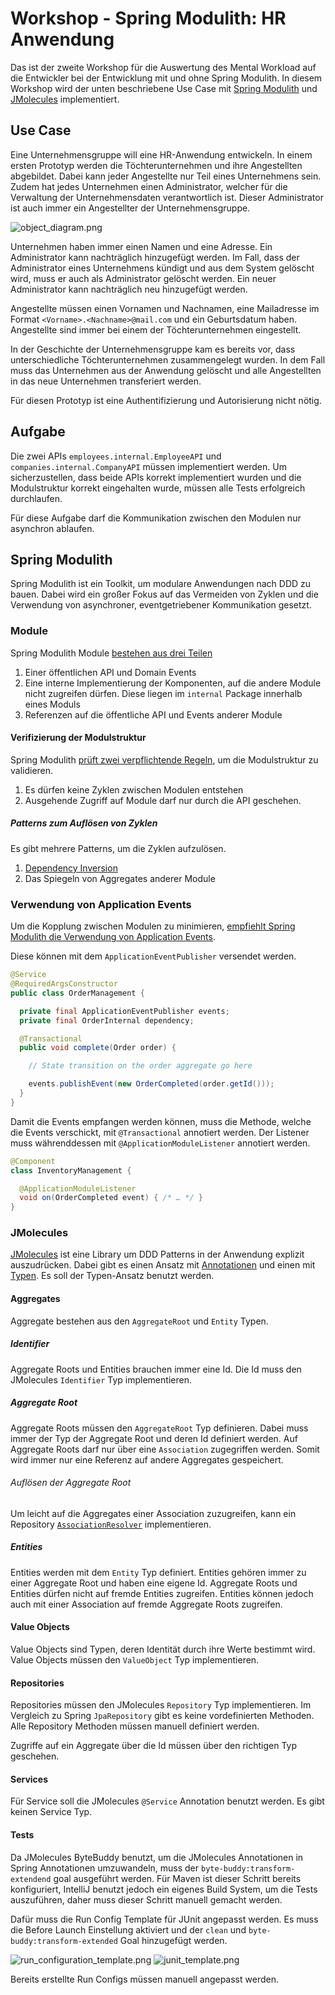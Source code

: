 # Workshop - Spring Modulith: HR Anwendung

Das ist der zweite Workshop für die Auswertung des Mental Workload auf die Entwickler bei der Entwicklung mit und ohne Spring Modulith. In diesem Workshop wird der unten beschriebene Use Case mit [Spring Modulith](https://docs.spring.io/spring-modulith/reference/index.html) und [JMolecules](https://github.com/xmolecules/jmolecules) implementiert.

## Use Case

Eine Unternehmensgruppe will eine HR-Anwendung entwickeln. In einem ersten Prototyp werden die Töchterunternehmen und ihre Angestellten abgebildet. Dabei kann jeder Angestellte nur Teil eines Unternehmens sein. Zudem hat jedes Unternehmen einen Administrator, welcher für die Verwaltung der Unternehmensdaten verantwortlich ist. Dieser Administrator ist auch immer ein Angestellter der Unternehmensgruppe.

![object_diagram.png](object_diagram.png)

Unternehmen haben immer einen Namen und eine Adresse. Ein Administrator kann nachträglich hinzugefügt werden. Im Fall, dass der Administrator eines Unternehmens kündigt und aus dem System gelöscht wird, muss er auch als Administrator gelöscht werden. Ein neuer Administrator kann nachträglich neu hinzugefügt werden.

Angestellte müssen einen Vornamen und Nachnamen, eine Mailadresse im Format `<Vorname>.<Nachname>@mail.com` und ein Geburtsdatum haben. Angestellte sind immer bei einem der Töchterunternehmen eingestellt.

In der Geschichte der Unternehmensgruppe kam es bereits vor, dass unterschiedliche Töchterunternehmen zusammengelegt wurden. In dem Fall muss das Unternehmen aus der Anwendung gelöscht und alle Angestellten in das neue Unternehmen transferiert werden. 

Für diesen Prototyp ist eine Authentifizierung und Autorisierung nicht nötig.
## Aufgabe
Die zwei APIs `employees.internal.EmployeeAPI` und `companies.internal.CompanyAPI` müssen implementiert werden. Um sicherzustellen, dass beide APIs korrekt implementiert wurden und die Modulstruktur korrekt eingehalten wurde, müssen alle Tests erfolgreich durchlaufen.

Für diese Aufgabe darf die Kommunikation zwischen den Modulen nur asynchron ablaufen.

## Spring Modulith

Spring Modulith ist ein Toolkit, um modulare Anwendungen nach DDD zu bauen. Dabei wird ein großer Fokus auf das Vermeiden von Zyklen und die Verwendung von asynchroner, eventgetriebener Kommunikation gesetzt.

### Module
Spring Modulith Module [bestehen aus drei Teilen](https://docs.spring.io/spring-modulith/reference/fundamentals.html#modules)

1. Einer öffentlichen API und Domain Events
2. Eine interne Implementierung der Komponenten, auf die andere Module nicht zugreifen dürfen. Diese liegen im `internal` Package innerhalb eines Moduls
3. Referenzen auf die öffentliche API und Events anderer Module

#### Verifizierung der Modulstruktur
Spring Modulith [prüft zwei verpflichtende Regeln](https://docs.spring.io/spring-modulith/reference/verification.html), um die Modulstruktur zu validieren.

1. Es dürfen keine Zyklen zwischen Modulen entstehen
2. Ausgehende Zugriff auf Module darf nur durch die API geschehen. 

##### Patterns zum Auflösen von Zyklen
Es gibt mehrere Patterns, um die Zyklen aufzulösen.

1. [Dependency Inversion](https://www.baeldung.com/cs/dip)
2. Das Spiegeln von Aggregates anderer Module

### Verwendung von Application Events
Um die Kopplung zwischen Modulen zu minimieren, [empfiehlt Spring Modulith die Verwendung von Application Events](https://docs.spring.io/spring-modulith/reference/events.html).

Diese können mit dem `ApplicationEventPublisher` versendet werden.

```java
@Service
@RequiredArgsConstructor
public class OrderManagement {

  private final ApplicationEventPublisher events;
  private final OrderInternal dependency;

  @Transactional
  public void complete(Order order) {

    // State transition on the order aggregate go here

    events.publishEvent(new OrderCompleted(order.getId()));
  }
}
```

Damit die Events empfangen werden können, muss die Methode, welche die Events verschickt, mit `@Transactional` annotiert werden. Der Listener muss währenddessen mit `@ApplicationModuleListener` annotiert werden.

```java
@Component
class InventoryManagement {

  @ApplicationModuleListener
  void on(OrderCompleted event) { /* … */ }
}
```

### JMolecules

[JMolecules](https://github.com/xmolecules/jmolecules?tab=readme-ov-file#ideas-behind-jmolecules) ist eine Library um DDD Patterns in der Anwendung explizit auszudrücken. Dabei gibt es einen Ansatz mit [Annotationen](https://github.com/xmolecules/jmolecules) und einen mit [Typen](https://github.com/xmolecules/jmolecules). Es soll der Typen-Ansatz benutzt werden.

#### Aggregates

Aggregate bestehen aus den `AggregateRoot` und `Entity` Typen.

##### Identifier
Aggregate Roots und Entities brauchen immer eine Id. Die Id muss den JMolecules `Identifier` Typ implementieren.

##### Aggregate Root

Aggregate Roots müssen den `AggregateRoot` Typ definieren. Dabei muss immer der Typ der Aggregate Root und deren Id definiert werden. Auf Aggregate Roots darf nur über eine `Association` zugegriffen werden. Somit wird immer nur eine Referenz auf andere Aggregates gespeichert.

###### Auflösen der Aggregate Root

Um leicht auf die Aggregates einer Association zuzugreifen, kann ein Repository [`AssociationResolver`](https://github.com/xmolecules/jmolecules-integrations/tree/main/jmolecules-spring#associationresolver) implementieren.

##### Entities
Entities werden mit dem `Entity` Typ definiert. Entities gehören immer zu einer Aggregate Root und haben eine eigene Id. Aggregate Roots und Entities dürfen nicht auf fremde Entities zugreifen. Entities können jedoch auch mit einer Association auf fremde Aggregate Roots zugreifen.

#### Value Objects
Value Objects sind Typen, deren Identität durch ihre Werte bestimmt wird. Value Objects müssen den `ValueObject` Typ implementieren.

#### Repositories
Repositories müssen den JMolecules `Repository` Typ implementieren. Im Vergleich zu Spring `JpaRepository` gibt es keine vordefinierten Methoden. Alle Repository Methoden müssen manuell definiert werden.

Zugriffe auf ein Aggregate über die Id müssen über den richtigen Typ geschehen.

#### Services
Für Service soll die JMolecules `@Service` Annotation benutzt werden. Es gibt keinen Service Typ.

#### Tests

Da JMolecules ByteBuddy benutzt, um die JMolecules Annotationen in Spring Annotationen umzuwandeln, muss der `byte-buddy:transform-extendend` goal ausgeführt werden. Für Maven ist dieser Schritt bereits konfiguriert, IntelliJ benutzt jedoch ein eigenes Build System, um die Tests auszuführen, daher muss dieser Schritt manuell gemacht werden.

Dafür muss die Run Config Template für JUnit angepasst werden. Es muss die Before Launch Einstellung aktiviert und der `clean` und `byte-buddy:transform-extended` Goal hinzugefügt werden.

![run_configuration_template.png](run_configuration_template.png)
![junit_template.png](junit_template.png)

Bereits erstellte Run Configs müssen manuell angepasst werden.